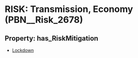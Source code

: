 # RISK: __Transmission, Economy__ (PBN__Risk_2678)

## Property: has_RiskMitigation

* [Lockdown](PBN__Mitigation_577)

